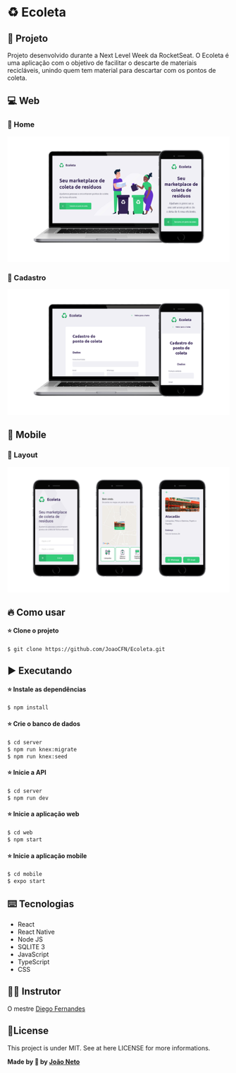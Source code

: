 # :recycle: Ecoleta

## :rocket: Projeto
Projeto desenvolvido durante a Next Level Week da RocketSeat. O Ecoleta é uma aplicação com o objetivo de facilitar o descarte de materiais recicláveis, unindo quem tem material para descartar com os pontos de coleta.

## :computer: Web

  ### :art: Home 
  ![Print da tela inicial](images/nlw-print-web.png?raw=true "Print do layout web")
  
  ### :art: Cadastro 
  ![Print da tela inicial](images/nlw-print-web-cadastro.png?raw=true "Print do layout web")
  
## :iphone: Mobile

  ### :art: Layout 
  ![Print da tela inicial](images/nlw-print-mobile.png?raw=true "Print do layout web")
  
## 🔥 Como usar

#### :star: Clone o projeto

```
$ git clone https://github.com/JoaoCFN/Ecoleta.git
```

## ▶️ Executando

#### :star: Instale as dependências
```
$ npm install
```

#### :star: Crie o banco de dados
```
$ cd server
$ npm run knex:migrate
$ npm run knex:seed
```

#### :star: Inicie a API
```
$ cd server
$ npm run dev
```

#### :star: Inicie a aplicação web
```
$ cd web
$ npm start
```

#### :star: Inicie a aplicação mobile
```
$ cd mobile
$ expo start
```

## ⌨️ Tecnologias
- React
- React Native
- Node JS
- SQLITE 3
- JavaScript
- TypeScript
- CSS


## 👨‍🏫 Instrutor 

O mestre [Diego Fernandes](https://github.com/diego3g)

## 📝License

This project is under MIT. See at here LICENSE for more informations.

**Made by 💜 by [João Neto](https://github.com/JoaoCFN)**
